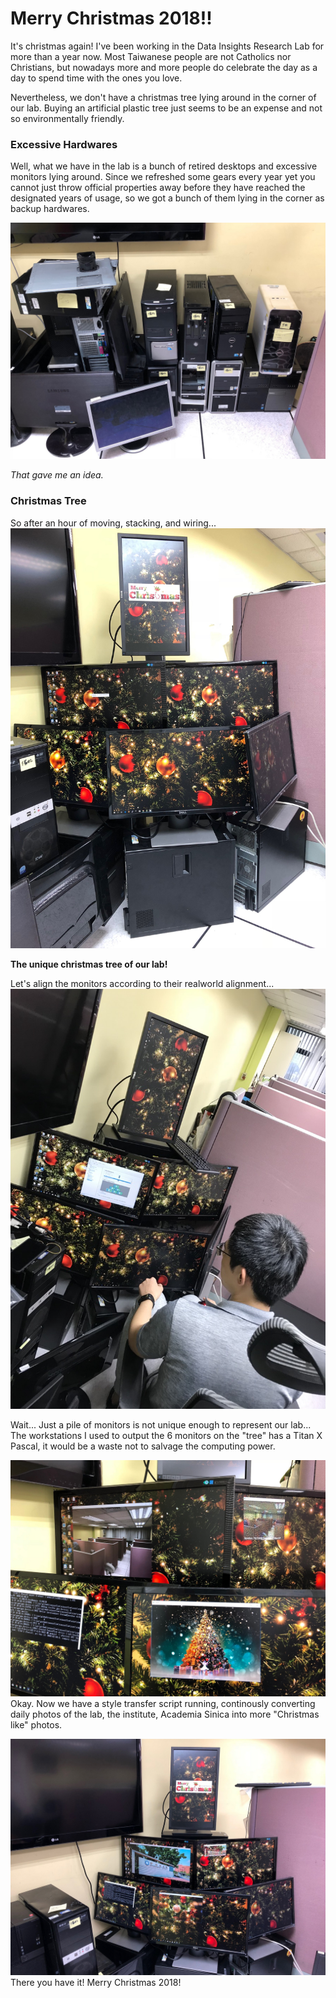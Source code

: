 # Merry Christmas 2018!!

It's christmas again! I've been working in the Data Insights Research Lab for more than a year now. Most Taiwanese people are not Catholics nor Christians, but nowadays more and more people do celebrate the day as a day to spend time with the ones you love.

Nevertheless, we don't have a christmas tree lying around in the corner of our lab. Buying an artificial plastic tree just seems to be an expense and not so environmentally friendly.

### Excessive Hardwares
Well, what we have in the lab is a bunch of retired desktops and excessive monitors lying around. Since we refreshed some gears every year yet you cannot just throw official properties away before they have reached the designated years of usage, so we got a bunch of them lying in the corner as backup hardwares.

![pile of desktops](/assets/images/2018_xmas/1.jpg)

*That gave me an idea.*

### Christmas Tree
So after an hour of moving, stacking, and wiring...
![xmas tree](/assets/images/2018_xmas/2.jpg)

**The unique christmas tree of our lab!**

Let's align the monitors according to their realworld alignment...
![aligning the monitors](/assets/images/2018_xmas/6.jpg)

Wait... Just a pile of monitors is not unique enough to represent our lab...
The workstations I used to output the 6 monitors on the "tree" has a Titan X Pascal, it would be a waste not to salvage the computing power.

![style transfer](/assets/images/2018_xmas/4.jpg)
Okay. Now we have a style transfer script running, continously converting daily photos of the lab, the institute, Academia Sinica into more "Christmas like" photos.

![Xmas 2018](/assets/images/2018_xmas/3.jpg)
There you have it! Merry Christmas 2018!